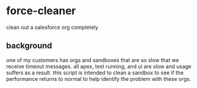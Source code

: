 force-cleaner
=============

clean out a salesforce org completely

background
----------

one of my customers has orgs and sandboxes that are so slow that we receive timeout messages.
all apex, test running, and ui are slow and usage suffers as a result.
this script is intended to clean a sandbox to see if the performance returns to normal to help identify the problem with these orgs.

